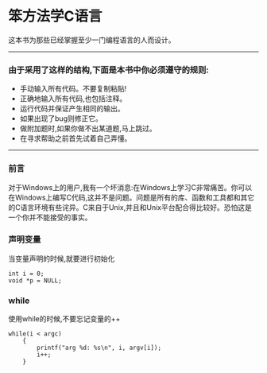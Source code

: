 # 笨方法学C语言

这本书为那些已经掌握至少一门编程语言的人而设计。

---
### 由于采用了这样的结构,下面是本书中你必须遵守的规则:
- 手动输入所有代码。不要复制粘贴!
- 正确地输入所有代码,也包括注释。
- 运行代码并保证产生相同的输出。
- 如果出现了bug则修正它。
- 做附加题时,如果你做不出某道题,马上跳过。
- 在寻求帮助之前首先试着自己弄懂。

---
### 前言
对于Windows上的用户,我有一个坏消息:在Windows上学习C非常痛苦。你可以
在Windows上编写C代码,这并不是问题。问题是所有的库、函数和工具都和其它
的C语言环境有些诧异。C来自于Unix,并且和Unix平台配合得比较好。恐怕这是
一个你并不能接受的事实。


### 声明变量
当变量声明的时候,就要进行初始化
```
int i = 0;
void *p = NULL;
```

### while
使用while的时候,不要忘记变量的++
```
while(i < argc)
    {
        printf("arg %d: %s\n", i, argv[i]);
        i++;
    }
```